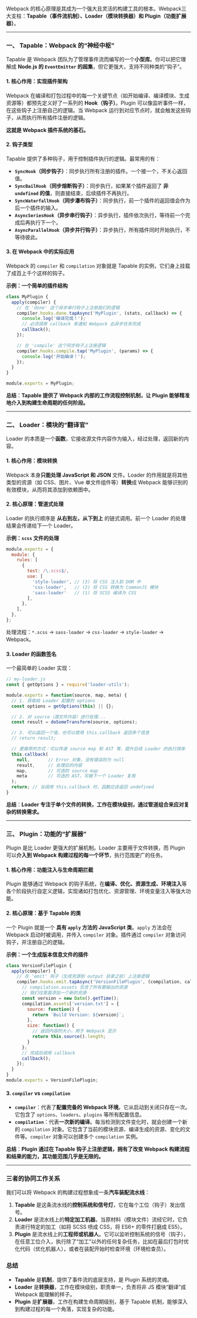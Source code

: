 Webpack 的核心原理是其成为一个强大且灵活的构建工具的根本。Webpack三大支柱：**Tapable（事件流机制）、Loader（模块转换器）和 Plugin（功能扩展器）**。

---

### 一、 Tapable：Webpack 的“神经中枢”

Tapable 是 Webpack 团队为了管理事件流而编写的一个**小型库**。你可以把它理解成 **Node.js 的 `EventEmitter` 的超集**，但它更强大，支持不同种类的“钩子”。

#### 1. 核心作用：实现插件架构

Webpack 在编译和打包过程中的每一个关键节点（如开始编译、编译模块、生成资源等）都预先定义好了一系列的 **Hook（钩子）**。Plugin 可以像监听事件一样，在这些钩子上注册自己的逻辑。当 Webpack 运行到对应节点时，就会触发这些钩子，从而执行所有插件注册的逻辑。

**这就是 Webpack 插件系统的基石。**

#### 2. 钩子类型

Tapable 提供了多种钩子，用于控制插件执行的逻辑。最常用的有：

*   **`SyncHook`（同步钩子）**：同步执行所有注册的插件。一个接一个，不关心返回值。
*   **`SyncBailHook`（同步熔断钩子）**：同步执行，如果某个插件返回了 **非 `undefined` 的值**，则直接结束，后续插件不再执行。
*   **`SyncWaterfallHook`（同步瀑布钩子）**：同步执行，前一个插件的返回值会作为后一个插件的输入。
*   **`AsyncSeriesHook`（异步串行钩子）**：异步执行，插件依次执行，等待前一个完成后再执行下一个。
*   **`AsyncParallelHook`（异步并行钩子）**：异步执行，所有插件同时开始执行，不等待彼此。

#### 3. 在 Webpack 中的实际应用

Webpack 的 `compiler` 和 `compilation` 对象就是 Tapable 的实例，它们身上挂载了成百上千个这样的钩子。

**示例：一个简单的插件结构**
```javascript
class MyPlugin {
  apply(compiler) {
    // 在 'done' 这个异步串行钩子上注册我们的逻辑
    compiler.hooks.done.tapAsync('MyPlugin', (stats, callback) => {
      console.log('编译完成！');
      // 必须调用 callback 来通知 Webpack 此异步任务完成
      callback();
    });

    // 在 'compile' 这个同步钩子上注册逻辑
    compiler.hooks.compile.tap('MyPlugin', (params) => {
      console.log('开始编译！');
    });
  }
}

module.exports = MyPlugin;
```

**总结**：**Tapable 提供了 Webpack 内部的工作流程控制机制，让 Plugin 能够精准地介入到构建生命周期的任何阶段。**

---

### 二、 Loader：模块的“翻译官”

Loader 的本质是一个**函数**，它接收源文件内容作为输入，经过处理，返回新的内容。

#### 1. 核心作用：模块转换

Webpack 本身**只能处理 JavaScript 和 JSON** 文件。Loader 的作用就是将其他类型的资源（如 CSS、图片、Vue 单文件组件等）**转换**成 Webpack 能够识别的有效模块，从而将其添加到依赖图中。

#### 2. 核心原理：管道式处理

Loader 的执行顺序是 **从右到左，从下到上** 的链式调用。前一个 Loader 的处理结果会传递给下一个 Loader。

**示例：`scss` 文件的处理**
```javascript
module.exports = {
  module: {
    rules: [
      {
        test: /\.scss$/,
        use: [
          'style-loader', // (3) 将 CSS 注入到 DOM 中
          'css-loader',   // (2) 将 CSS 转换为 CommonJS 模块
          'sass-loader'   // (1) 将 SCSS 编译为 CSS
        ],
      },
    ],
  },
};
```
处理流程：`*.scss` -> `sass-loader` -> `css-loader` -> `style-loader` -> Webpack。

#### 3. Loader 的函数签名

一个最简单的 Loader 实现：
```javascript
// my-loader.js
const { getOptions } = require('loader-utils');

module.exports = function(source, map, meta) {
  // 1. 获取给 Loader 配置的 options
  const options = getOptions(this) || {};

  // 2. 对 source（源文件内容）进行处理...
  const result = doSomeTransform(source, options);

  // 3. 可以返回一个值，也可以使用 this.callback 返回多个信息
  // return result;

  // 更推荐的方式：可以传递 source map 和 AST 等，提升后续 Loader 的执行效率
  this.callback(
    null,       // Error 对象，没有错误则为 null
    result,     // 处理后的内容
    map,        // 可选的 source map
    meta        // 可选的 AST，可被下一个 Loader 复用
  );
  return; // 当调用 this.callback 时，函数应该返回 undefined
}
```

**总结**：**Loader 专注于单个文件的转换，工作在模块级别，通过管道组合来应对复杂的转换需求。**

---

### 三、 Plugin：功能的“扩展器”

Plugin 是比 Loader 更强大的扩展机制。Loader 主要用于文件转换，而 Plugin 可以**介入到 Webpack 构建过程的每一个环节**，执行范围更广的任务。

#### 1. 核心作用：功能注入与生命周期拦截

Plugin 能够通过 Webpack 的钩子系统，在**编译、优化、资源生成、环境注入**等各个阶段执行自定义逻辑，实现诸如打包优化、资源管理、环境变量注入等强大功能。

#### 2. 核心原理：基于 Tapable 的类

一个 Plugin 就是一个 **具有 `apply` 方法的 JavaScript 类**。`apply` 方法会在 Webpack 启动时被调用，并传入 `compiler` 对象。插件通过 `compiler` 对象访问钩子，并注册自己的逻辑。

**示例：一个生成版本信息文件的插件**
```javascript
class VersionFilePlugin {
  apply(compiler) {
    // 在 'emit' 钩子（生成资源到 output 目录之前）上注册逻辑
    compiler.hooks.emit.tapAsync('VersionFilePlugin', (compilation, callback) => {
      // compilation.assets 包含了所有要输出的资源
      // 我们往里面添加一个新的资源
      const version = new Date().getTime();
      compilation.assets['version.txt'] = {
        source: function() {
          return `Build Version: ${version}`;
        },
        size: function() {
          // 返回内容的大小，用于 Webpack 显示
          return this.source().length;
        }
      };
      // 完成后调用 callback
      callback();
    });
  }
}
module.exports = VersionFilePlugin;
```

#### 3. `compiler` vs `compilation`

*   **`compiler`**：代表了**配置完备的 Webpack 环境**。它从启动到关闭只存在一次。它包含了 `options`、`loaders`、`plugins` 等所有配置信息。
*   **`compilation`**：代表**一次新的编译**。每当检测到文件变化时，就会创建一个新的 `compilation` 对象。它包含了当前的模块资源、编译生成的资源、变化的文件等。`compiler` 对象可以创建多个 `compilation` 实例。

**总结**：**Plugin 通过在 Tapable 钩子上注册逻辑，拥有了改变 Webpack 构建流程和结果的能力，其功能范围几乎是无限的。**

---

### 三者的协同工作关系

我们可以将 Webpack 的构建过程想象成一条**汽车装配流水线**：

1.  **Tapable** 是这条流水线的**控制系统和信号灯**，它在每个工位（钩子）发出信号。
2.  **Loader** 是流水线上的**特定加工机器**。当原材料（模块文件）流经它时，它负责进行特定的加工（如将 SCSS 喷成 CSS，将 ES6+ 的零件打磨成 ES5）。
3.  **Plugin** 是流水线上的**工程师或机器人**。它可以监听控制系统的信号（钩子），在任意工位介入，执行除了“加工”以外的任何复杂任务，比如在最后打包时优化代码（优化机器人），或者在装配开始时检查环境（环境检查员）。

### 总结

*   **Tapable** 是**机制**，提供了事件流的底层支持，是 Plugin 系统的灵魂。
*   **Loader** 是**转换器**，工作在模块级别，职责单一，负责将非 JS 模块“翻译”成 Webpack 能理解的样子。
*   **Plugin** 是**扩展器**，工作在构建生命周期级别，基于 Tapable 机制，能够深入到构建过程的每一个角落，实现复杂的功能。
